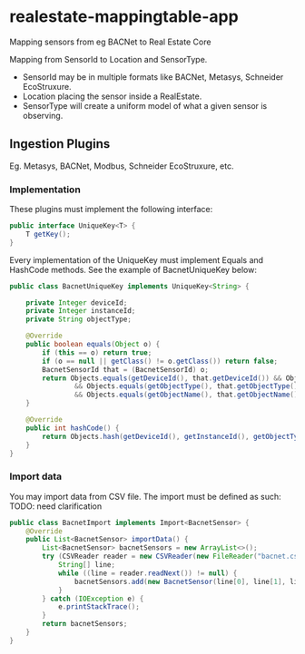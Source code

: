 # realestate-mappingtable-app
Mapping sensors from eg BACNet to Real Estate Core

Mapping from SensorId to Location and SensorType.
* SensorId may be in multiple formats like BACNet, Metasys, Schneider EcoStruxure.
* Location placing the sensor inside a RealEstate.
* SensorType will create a uniform model of what a given sensor is observing.

## Ingestion Plugins
Eg. Metasys, BACNet, Modbus, Schneider EcoStruxure, etc.

### Implementation
These plugins must implement the following interface:

```java
public interface UniqueKey<T> {
    T getKey();
}
```
Every implementation of the UniqueKey must implement Equals and HashCode methods.
See the example of BacnetUniqueKey below:
```java 
public class BacnetUniqueKey implements UniqueKey<String> {

    private Integer deviceId;
    private Integer instanceId;
    private String objectType;

    @Override
    public boolean equals(Object o) {
        if (this == o) return true;
        if (o == null || getClass() != o.getClass()) return false;
        BacnetSensorId that = (BacnetSensorId) o;
        return Objects.equals(getDeviceId(), that.getDeviceId()) && Objects.equals(getInstanceId(), that.getInstanceId()) 
                && Objects.equals(getObjectType(), that.getObjectType()) 
                && Objects.equals(getObjectName(), that.getObjectName());
    }

    @Override
    public int hashCode() {
        return Objects.hash(getDeviceId(), getInstanceId(), getObjectType(), getObjectName());
    }
}
```

### Import data 
You may import data from CSV file. The import must be defined as such:
TODO: need clarification  
```java
public class BacnetImport implements Import<BacnetSensor> {
    @Override
    public List<BacnetSensor> importData() {
        List<BacnetSensor> bacnetSensors = new ArrayList<>();
        try (CSVReader reader = new CSVReader(new FileReader("bacnet.csv"))) {
            String[] line;
            while ((line = reader.readNext()) != null) {
                bacnetSensors.add(new BacnetSensor(line[0], line[1], line[2], line[3]));
            }
        } catch (IOException e) {
            e.printStackTrace();
        }
        return bacnetSensors;
    }
}
```



